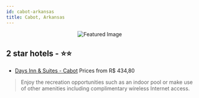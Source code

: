 ```yaml
---
id: cabot-arkansas
title: Cabot, Arkansas
---
```


<center><img src="https://i.travelapi.com/hotels/3000000/2820000/2813100/2813081/b5ff600c_z.jpg" alt="Featured Image" /></center>


##  2 star hotels - ⭐️⭐️

-    [Days Inn & Suites - Cabot](https://us.hurb.com/hotels/cabot/days-inn-suites-cabot-JNP-JP779113?cmp=18055) Prices from R$ 434,80
   > Enjoy the recreation opportunities such as an indoor pool or make use of other amenities including complimentary wireless Internet access.
